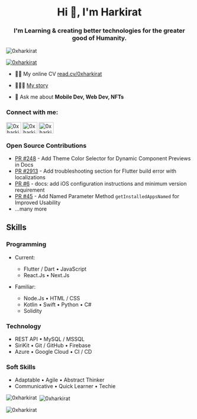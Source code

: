 <h1 align="center">Hi 👋, I'm Harkirat</h1>
<h3 align="center">I'm Learning & creating better technologies for the greater good of Humanity.</h3>

<p align="left"> <img src="https://komarev.com/ghpvc/?username=0xharkirat&label=Profile%20views&color=0e75b6&style=flat" alt="0xharkirat" /> </p>

<p align="left"> <a href="https://twitter.com/0xharkirat" target="blank"><img src="https://img.shields.io/twitter/follow/0xharkirat?logo=twitter&style=for-the-badge" alt="0xharkirat" /></a> </p>

- 👨‍💻 My online CV <a href="https://0xharkirat.com" target="_blank" rel="noreferrer"> read.cv/0xharkirat</a>

- 👨🏻‍🏫 <a href="https://bit.ly/4dEIdZc" target="_blank" rel="noreferrer"> My story</a>

- 💬 Ask me about **Mobile Dev, Web Dev, NFTs**

<h3 align="left">Connect with me:</h3>
<p align="left">
<a href="https://twitter.com/0xharkirat" target="blank"><img align="center" src="https://raw.githubusercontent.com/rahuldkjain/github-profile-readme-generator/master/src/images/icons/Social/twitter.svg" alt="0xharkirat" height="30" width="40" /></a>
<a href="https://linkedin.com/in/0xharkirat" target="blank"><img align="center" src="https://raw.githubusercontent.com/rahuldkjain/github-profile-readme-generator/master/src/images/icons/Social/linked-in-alt.svg" alt="0xharkirat" height="30" width="40" /></a>
<a href="https://instagram.com/0xharkirat" target="blank"><img align="center" src="https://raw.githubusercontent.com/rahuldkjain/github-profile-readme-generator/master/src/images/icons/Social/instagram.svg" alt="0xharkirat" height="30" width="40" /></a>
</p>

### Open Source Contributions
- [PR #248](https://github.com/nank1ro/flutter-shadcn-ui/pull/248) - Add Theme Color Selector for Dynamic Component Previews in Docs
- [PR #2913](https://github.com/codemagic-ci-cd/codemagic-docs/pull/2913) - Add troubleshooting section for Flutter build error with localizations
- [PR #6](https://github.com/monterail/intelligence/pull/6) - docs: add iOS configuration instructions and minimum version requirement
- [PR #45](https://github.com/sharmadhiraj/installed_apps/pull/45) - Add Named Parameter Method `getInstalledAppsNamed` for Improved Usability
- ...many more

## Skills
### Programming
- Current:
  - Flutter / Dart • JavaScript  
  - React.Js • Next.Js  

- Familiar:
  - Node.Js • HTML / CSS  
  - Kotlin • Swift • Python • C#  
  - Solidity  

### Technology
- REST API • MySQL / MSSQL  
- SiriKit • Git / GitHub • Firebase  
- Azure • Google Cloud • CI / CD  

### Soft Skills
- Adaptable • Agile • Abstract Thinker  
- Communicative • Quick Learner • Techie  




<p><img align="left" src="https://github-readme-stats.vercel.app/api/top-langs?username=0xharkirat&show_icons=true&locale=en&layout=compact" alt="0xharkirat" /></p>

<p>&nbsp;<img align="center" src="https://github-readme-stats.vercel.app/api?username=0xharkirat&show_icons=true&locale=en" alt="0xharkirat" /></p>

<p><img align="center" src="https://github-readme-streak-stats.herokuapp.com/?user=0xharkirat&" alt="0xharkirat" /></p>
